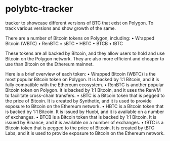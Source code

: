# polybtc-tracker
tracker to showcase different versions of BTC that exist on Polygon. To track various versions and show growth of the same.

There are a number of Bitcoin tokens on Polygon, including:
• Wrapped Bitcoin (WBTC)
• RenBTC
• sBTC
• HBTC
• BTCB
• tBTC

These tokens are all backed by Bitcoin, and they allow users to hold and use Bitcoin on the Polygon network. They are also more efficient and cheaper to use than Bitcoin on the Ethereum mainnet.

Here is a brief overview of each token:
• Wrapped Bitcoin (WBTC) is the most popular Bitcoin token on Polygon. It is backed by 1:1 Bitcoin, and it is fully compatible with the Ethereum ecosystem.
• RenBTC is another popular Bitcoin token on Polygon. It is backed by 1:1 Bitcoin, and it uses the RenVM to facilitate cross-chain transfers.
• sBTC is a Bitcoin token that is pegged to the price of Bitcoin. It is created by Synthetix, and it is used to provide exposure to Bitcoin on the Ethereum network.
• HBTC is a Bitcoin token that is backed by 1:1 Bitcoin. It is issued by Huobi, and it is available on a number of exchanges.
• BTCB is a Bitcoin token that is backed by 1:1 Bitcoin. It is issued by Binance, and it is available on a number of exchanges.
• tBTC is a Bitcoin token that is pegged to the price of Bitcoin. It is created by tBTC Labs, and it is used to provide exposure to Bitcoin on the Ethereum network.
